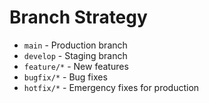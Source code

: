 # Branch Strategy

- `main` - Production branch
- `develop` - Staging branch
- `feature/*` - New features
- `bugfix/*` - Bug fixes
- `hotfix/*` - Emergency fixes for production 